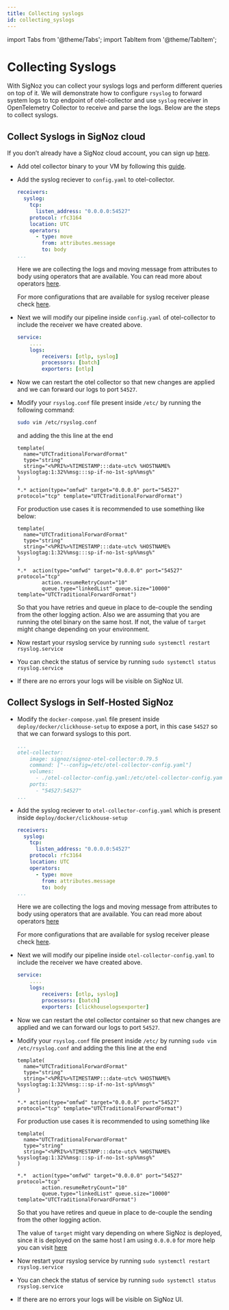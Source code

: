 ```yaml
---
title: Collecting syslogs
id: collecting_syslogs
---
```


import Tabs from '@theme/Tabs';
import TabItem from '@theme/TabItem';

# Collecting Syslogs

With SigNoz you can collect your syslogs logs and perform different queries on top of it.
We will demonstrate how to configure `rsyslog` to forward system logs to tcp endpoint of otel-collector and use `syslog` receiver in OpenTelemetry Collector to receive and parse the logs.
Below are the steps to collect syslogs.

## Collect Syslogs in SigNoz cloud

If you don’t already have a SigNoz cloud account, you can sign up [here](https://signoz.io/teams/).

<Tabs>
<TabItem value="VM" label="VM" default>

* Add otel collector binary to your VM by following this [guide](https://signoz.io/docs/tutorial/opentelemetry-binary-usage-in-virtual-machine/).
  
* Add the syslog reciever to `config.yaml` to otel-collector.
    ```yaml {2-10}
    receivers:
      syslog:
        tcp:
          listen_address: "0.0.0.0:54527"
        protocol: rfc3164
        location: UTC
        operators:
          - type: move
            from: attributes.message
            to: body
    ...
    ```
    Here we are collecting the logs and moving message from attributes to body using operators that are available.
    You can read more about operators [here](./logs.md#operators-for-parsing-and-manipulating-logs).

    For more configurations that are available for syslog receiver please check [here](https://github.com/open-telemetry/opentelemetry-collector-contrib/tree/main/receiver/syslogreceiver).

* Next we will modify our pipeline inside `config.yaml` of otel-collector to include the receiver we have created above.
    ```yaml {4}
    service:
        ....
        logs:
            receivers: [otlp, syslog]
            processors: [batch]
            exporters: [otlp]
    ```

* Now we can restart the otel collector so that new changes are applied and we can forward our logs to port `54527`.

* Modify your `rsyslog.conf` file present inside `/etc/` by running the following command:
  
    ```bash
    sudo vim /etc/rsyslog.conf
    ```
  
  and adding the this line at the end
    
    ```
    template(
      name="UTCTraditionalForwardFormat"
      type="string"
      string="<%PRI%>%TIMESTAMP:::date-utc% %HOSTNAME% %syslogtag:1:32%%msg:::sp-if-no-1st-sp%%msg%"
    )

    *.* action(type="omfwd" target="0.0.0.0" port="54527" protocol="tcp" template="UTCTraditionalForwardFormat")
    ```

    For production use cases it is recommended to use something like below:
    ```
    template(
      name="UTCTraditionalForwardFormat"
      type="string"
      string="<%PRI%>%TIMESTAMP:::date-utc% %HOSTNAME% %syslogtag:1:32%%msg:::sp-if-no-1st-sp%%msg%"
    )

    *.*  action(type="omfwd" target="0.0.0.0" port="54527" protocol="tcp"
            action.resumeRetryCount="10"
            queue.type="linkedList" queue.size="10000" template="UTCTraditionalForwardFormat")
    ```

    So that you have retries and queue in place to de-couple the sending from the other logging action.
    Also we are assuming that you are running the otel binary on the same host. If not, the value of `target` might change depending on your environment.

* Now restart your rsyslog service by running `sudo systemctl restart rsyslog.service`
* You can check the status of service by running `sudo systemctl status rsyslog.service`
* If there are no errors your logs will be visible on SigNoz UI.

</TabItem>
</Tabs>



## Collect Syslogs in Self-Hosted SigNoz
* Modify the `docker-compose.yaml` file present inside `deploy/docker/clickhouse-setup` to expose a port, in this case `54527` so that we can forward syslogs to this port.
    ```yaml {8}
    ...
    otel-collector:
        image: signoz/signoz-otel-collector:0.79.5
        command: ["--config=/etc/otel-collector-config.yaml"]
        volumes:
          - ./otel-collector-config.yaml:/etc/otel-collector-config.yaml
        ports:
          - "54527:54527"
    ...
    ```

* Add the syslog reciever to `otel-collector-config.yaml` which is present inside `deploy/docker/clickhouse-setup`
    ```yaml {2-10}
    receivers:
      syslog:
        tcp:
          listen_address: "0.0.0.0:54527"
        protocol: rfc3164
        location: UTC
        operators:
          - type: move
            from: attributes.message
            to: body
    ...
    ```
    Here we are collecting the logs and moving message from attributes to body using operators that are available.
    You can read more about operators [here](./logs.md#operators-for-parsing-and-manipulating-logs)

    For more configurations that are available for syslog receiver please check [here](https://github.com/open-telemetry/opentelemetry-collector-contrib/tree/main/receiver/syslogreceiver).

* Next we will modify our pipeline inside `otel-collector-config.yaml` to include the receiver we have created above.
    ```yaml {4}
    service:
        ....
        logs:
            receivers: [otlp, syslog]
            processors: [batch]
            exporters: [clickhouselogsexporter]
    ```

* Now we can restart the otel collector container so that new changes are applied and we can forward our logs to port `54527`.

* Modify your `rsyslog.conf` file present inside `/etc/` by running `sudo vim /etc/rsyslog.conf` and adding the this line at the end
    ```
    template(
      name="UTCTraditionalForwardFormat"
      type="string"
      string="<%PRI%>%TIMESTAMP:::date-utc% %HOSTNAME% %syslogtag:1:32%%msg:::sp-if-no-1st-sp%%msg%"
    )

    *.* action(type="omfwd" target="0.0.0.0" port="54527" protocol="tcp" template="UTCTraditionalForwardFormat")
    ```

    For production use cases it is recommended to using something like
    ```
    template(
      name="UTCTraditionalForwardFormat"
      type="string"
      string="<%PRI%>%TIMESTAMP:::date-utc% %HOSTNAME% %syslogtag:1:32%%msg:::sp-if-no-1st-sp%%msg%"
    )

    *.*  action(type="omfwd" target="0.0.0.0" port="54527" protocol="tcp"
            action.resumeRetryCount="10"
            queue.type="linkedList" queue.size="10000" template="UTCTraditionalForwardFormat")
    ```

    So that you have retires and queue in place to de-couple the sending from the other logging action.

    The value of `target` might vary depending on where SigNoz is deployed, since it is deployed on the same host I am using `0.0.0.0` for more help you can visit [here](../install/troubleshooting.md#signoz-otel-collector-address-grid)

* Now restart your rsyslog service by running `sudo systemctl restart rsyslog.service`
* You can check the status of service by running `sudo systemctl status rsyslog.service`
* If there are no errors your logs will be visible on SigNoz UI.

  
